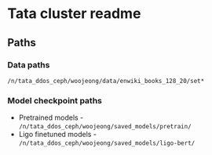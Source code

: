 # Tata cluster readme

## Paths
### Data paths
`/n/tata_ddos_ceph/woojeong/data/enwiki_books_128_20/set*`

### Model checkpoint paths
* Pretrained models - `/n/tata_ddos_ceph/woojeong/saved_models/pretrain/`
* Ligo finetuned models - `/n/tata_ddos_ceph/woojeong/saved_models/ligo-bert/`